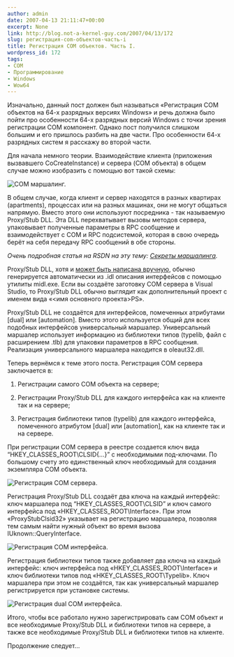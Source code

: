 ```yaml
---
author: admin
date: 2007-04-13 21:11:47+00:00
excerpt: None
link: http://blog.not-a-kernel-guy.com/2007/04/13/172
slug: регистрация-com-объектов-часть-i
title: Регистрация COM объектов. Часть I.
wordpress_id: 172
tags:
- COM
- Программирование
- Windows
- Wow64
---
```


Изначально, данный пост должен был называться «Регистрация COM объектов на 64-х разрядных версиях Windows» и речь должна было пойти про особенности 64-х разрядных версий Windows с точки зрения регистрации COM компонент. Однако пост получился слишком большим и его пришлось разбить на две части. Про особенности 64-х разрядных систем я расскажу во второй части.

Для начала немного теории. Взаимодействие клиента (приложения вызвавшего CoCreateInstance) и сервера (COM объекта) в общем случае можно изобразить с помощью вот такой схемы:

![COM маршалинг.](http://blog.not-a-kernel-guy.com/wp-content/uploads/2007/04/com_marshalling.png)

В общем случае, когда клиент и сервер находятся в разных квартирах (apartments), процессах или на разных машинах, они не могут общаться напрямую. Вместо этого они используют посредника - так называемую Proxy/Stub DLL. Эта DLL перехватывает вызовы методов сервера, упаковывает полученные параметры в RPC сообщение и взаимодействует с COM и RPC подсистемой, которая в свою очередь берёт на себя передачу RPC сообщений в обе стороны.

_Очень подробная статья на RSDN на эту тему: [Секреты маршалинга](http://www.rsdn.ru/article/com/marsh.xml)._

Proxy/Stub DLL, хотя и [может быть написана вручную](http://blog.not-a-kernel-guy.com/2006/10/11/82), обычно генерируется автоматически из .idl описания интерфейсов с помощью утилиты midl.exe. Если вы создаёте заготовку COM сервера в Visual Studio, то Proxy/Stub DLL обычно выглядит как дополнительный проект с именем вида «<имя основного проекта>PS».

Proxy/Stub DLL не создаётся для интерфейсов, помеченных атрибутами [dual] или [automation]. Вместо этого используется общий для всех подобных интерфейсов универсальный маршалер. Универсальный маршалер использует информацию из библиотеки типов (typelib, файл с расширением .tlb) для упаковки параметров в RPC сообщения. Реализация универсального маршалера находится в oleaut32.dll.

Теперь вернёмся к теме этого поста. Регистрация COM сервера заключается в:

  1. Регистрации самого COM объекта на сервере;

  2. Регистрации Proxy/Stub DLL для каждого интерфейса как на клиенте так и на сервере;

  3. Регистрация библиотеки типов (typelib) для каждого интерфейса, помеченного атрибутом [dual] или [automation], как на клиенте так и на сервере.

При регистрации COM сервера в реестре создается ключ вида “HKEY_CLASSES_ROOT\CLSID\{…}” с необходимыми под-ключами. По большому счету это единственный ключ необходимый для создания экземпляра COM объекта.

![Регистрация COM сервера.](http://blog.not-a-kernel-guy.com/wp-content/uploads/2007/04/com_marshalling_clsid.png)

Регистрация Proxy/Stub DLL создаёт два ключа на каждый интерфейс: ключ маршалера под “HKEY_CLASSES_ROOT\CLSID” и ключ самого интерфейса под «HKEY_CLASSES_ROOT\Interface». При этом «ProxyStubClsid32»  указывает на регистрацию маршалера, позволяя тем самым найти нужный объект во время вызова IUknown::QueryInterface.

![Регистрация COM интерфейса.](http://blog.not-a-kernel-guy.com/wp-content/uploads/2007/04/com_marshalling_interface.png)

Регистрация библиотеки типов также добавляет два ключа на каждый интерфейс: ключ интерфейса под «HKEY_CLASSES_ROOT\Interface» и ключ библиотеки типов под «HKEY_CLASSES_ROOT\Typelib». Ключ маршалера при этом не создаётся, так как универсальный маршалер регистрируется при установке системы.

![Регистрация dual COM интерфейса.](http://blog.not-a-kernel-guy.com/wp-content/uploads/2007/04/com_marshalling_typelib.png)

Итого, чтобы все работало нужно зарегистрировать сам COM объект и все необходимые Proxy/Stub DLL и библиотеки типов на сервере, а также все необходимые Proxy/Stub DLL и библиотеки типов на клиенте.

Продолжение следует...
